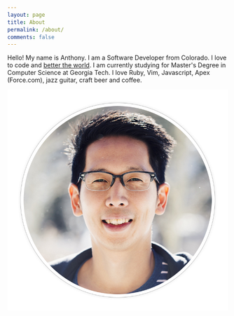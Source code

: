 ```yaml
---
layout: page
title: About
permalink: /about/
comments: false
---
```


Hello! My name is Anthony. I am a Software Developer from Colorado. I love to code and <a href="https://artandjustice.org" target="_blank">better the world</a>. I am currently studying for Master's Degree in Computer Science at Georgia Tech. I love Ruby, Vim, Javascript, Apex (Force.com), jazz guitar, craft beer and coffee.

<div id="profile-picture">
  <img src="/assets/img/anthonylee.png" alt="Anthony Lee">
</div>

